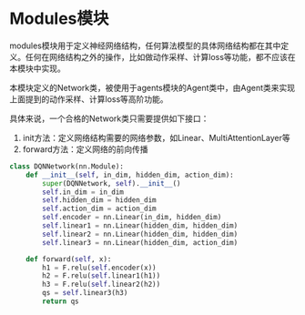 # Modules模块

modules模块用于定义神经网络结构，任何算法模型的具体网络结构都在其中定义。任何在网络结构之外的操作，比如做动作采样、计算loss等功能，都不应该在本模块中实现。

本模块定义的Network类，被使用于agents模块的Agent类中，由Agent类来实现上面提到的动作采样、计算loss等高阶功能。

具体来说，一个合格的Network类只需要提供如下接口：

1. init方法：定义网络结构需要的网络参数，如Linear、MultiAttentionLayer等
2. forward方法：定义网络的前向传播

```python
class DQNNetwork(nn.Module):
    def __init__(self, in_dim, hidden_dim, action_dim):
        super(DQNNetwork, self).__init__()
        self.in_dim = in_dim
        self.hidden_dim = hidden_dim
        self.action_dim = action_dim
        self.encoder = nn.Linear(in_dim, hidden_dim)
        self.linear1 = nn.Linear(hidden_dim, hidden_dim)
        self.linear2 = nn.Linear(hidden_dim, hidden_dim)
        self.linear3 = nn.Linear(hidden_dim, action_dim)

    def forward(self, x):
        h1 = F.relu(self.encoder(x))
        h2 = F.relu(self.linear1(h1))
        h3 = F.relu(self.linear2(h2))
        qs = self.linear3(h3)
        return qs
```

